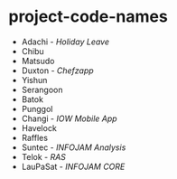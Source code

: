 # project-code-names

- Adachi - *Holiday Leave*
- Chibu
- Matsudo
- Duxton - *Chefzapp*
- Yishun
- Serangoon
- Batok
- Punggol
- Changi - *IOW Mobile App*
- Havelock
- Raffles
- Suntec - *INFOJAM Analysis*
- Telok - *RAS*
- LauPaSat - *INFOJAM CORE*
